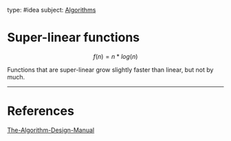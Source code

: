 type: #idea
subject: [Algorithms](Algorithms.md)
<!-- Subject should be a hub note -->
# Super-linear functions
$$f(n)=n*log(n)$$

Functions that are super-linear grow slightly faster than linear, but not by much.

---
# References
[The-Algorithm-Design-Manual](The-Algorithm-Design-Manual.md)
